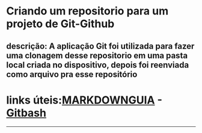 # Criando um repositorio para um projeto de Git-Github
**descrição:** A aplicação **Git** foi utilizada para fazer uma clonagem desse repositorio em uma pasta local criada no dispositivo, depois foi reenviada como arquivo pra esse repositório
---

# links úteis:[MARKDOWNGUIA](https://www.markdownguide.org/) - [Gitbash](https://git-scm.com/downloads&ved=2ahUKEwiwi_e0qu6JAxXpGLkGHcC2M5sQFnoECBYQAQ&sqi=2&usg=AOvVaw0lUezWX14XXzFgZbABu53-)
---
